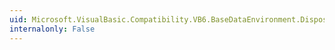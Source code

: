 ```yaml
---
uid: Microsoft.VisualBasic.Compatibility.VB6.BaseDataEnvironment.Dispose
internalonly: False
---
```

